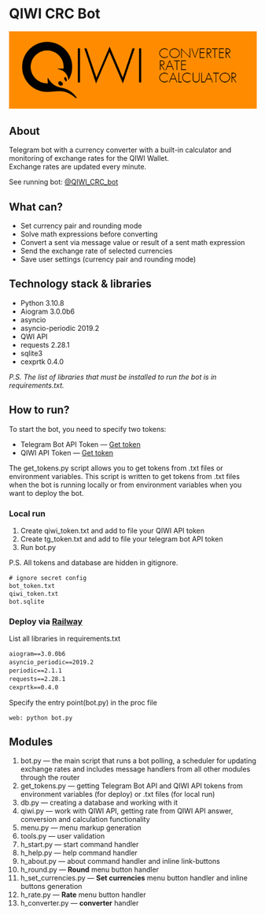 # QIWI CRC Bot

![info picture](/CRC_Description_git.png)  

## About  

Telegram bot with a currency converter with a built-in calculator and monitoring of exchange rates for the QIWI Wallet.  
Exchange rates are updated every minute.

See running bot: [@QIWI_CRC_bot](https://t.me/QIWI_CRC_bot "QIWI Converter Rate Calculator")

## What can?

* Set currency pair and rounding mode
* Solve math expressions before converting
* Convert a sent via message value or result of a sent math expression
* Send the exchange rate of selected currencies
* Save user settings (currency pair and rounding mode)

## Technology stack  & libraries

* Python 3.10.8
* Aiogram 3.0.0b6
* asyncio
* asyncio-periodic 2019.2
* QWI API
* requests 2.28.1
* sqlite3
* cexprtk 0.4.0

*P.S. The list of libraries that must be installed to run the bot is in requirements.txt.*

## How to run?

To start the bot, you need to specify two tokens:

* Telegram Bot API Token — [Get token](https://t.me/BotFather "Telegram BotFather")
* QIWI API Token — [Get token](https://qiwi.com/api "QIWI API")

The get_tokens.py script allows you to get tokens from .txt files or environment variables. This script is written to get tokens from .txt files when the bot is running locally or from environment variables when you want to deploy the bot.

### Local run  

1. Create qiwi_token.txt and add to file your QIWI API token  
2. Create tg_token.txt and add to file your telegram bot API token
3. Run bot.py

P.S. All tokens and database are hidden in gitignore.

``` gitignore
# ignore secret config
bot_token.txt
qiwi_token.txt
bot.sqlite
```

### Deploy via  [Railway](https://railway.app/ "Deploy to the cloud")

List all libraries in requirements.txt  

``` requirements.txt
aiogram==3.0.0b6
asyncio_periodic==2019.2
periodic==2.1.1
requests==2.28.1
cexprtk==0.4.0
```

Specify the entry point(bot.py) in the proc file

``` Procfile
web: python bot.py
```  

## Modules  

1. bot.py — the main script that runs a bot polling, a scheduler for updating exchange rates and includes message handlers from all other modules through the router  
2. get_tokens.py — getting Telegram Bot API and QIWI API tokens from environment variables (for deploy) or .txt files (for local run)  
3. db.py — creating a database and working with it  
4. qiwi.py — work with QIWI API, getting rate from QIWI API answer, conversion and calculation functionality  
5. menu.py — menu markup generation  
6. tools.py — user validation  
7. h_start.py — start command handler  
8. h_help.py — help command handler  
9. h_about.py — about command handler and inline link-buttons  
10. h_round.py — **Round** menu button handler  
11. h_set_currencies.py — **Set currencies** menu button handler and inline buttons generation
12. h_rate.py — **Rate** menu button handler  
13. h_converter.py — **converter** handler
